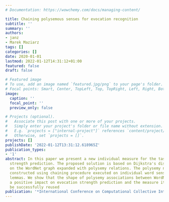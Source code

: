 ```yaml
---
# Documentation: https://wowchemy.com/docs/managing-content/

title: Chaining polysemous senses for evocation recognition
subtitle: ''
summary: ''
authors:
- janz
- Marek Maziarz
tags: []
categories: []
date: 2020-01-01
lastmod: 2022-01-12T14:31:12+01:00
featured: false
draft: false

# Featured image
# To use, add an image named `featured.jpg/png` to your page's folder.
# Focal points: Smart, Center, TopLeft, Top, TopRight, Left, Right, BottomLeft, Bottom, BottomRight.
image:
  caption: ''
  focal_point: ''
  preview_only: false

# Projects (optional).
#   Associate this post with one or more of your projects.
#   Simply enter your project's folder or file name without extension.
#   E.g. `projects = ["internal-project"]` references `content/project/deep-learning/index.md`.
#   Otherwise, set `projects = []`.
projects: []
publishDate: '2022-01-12T13:31:12.618965Z'
publication_types:
- '1'
abstract: In this paper we present a new individual measure for the task of evocation
  strength prediction. The proposed solution is based on Dijkstra's distances calculated
  on the WordNet graph expanded with polysemy relations. The polysemy network was
  constructed using chaining procedure executed on individual word senses of polysemous
  lemmas. We show that the shape of polysemy associations between WordNet senses has
  a positive impact on evocation strength prediction and the measure itself could
  be successfully reused
publication: '*International Conference on Computational Collective Intelligence*'
---
```

